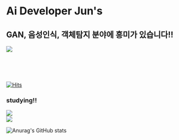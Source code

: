 
<h1><strong>Ai Developer Jun's</strong></h1>

<h2>GAN, 음성인식, 객체탐지 분야에 흥미가 있습니다!!</h2>
<a href = "https://velog.io/@variablejun"><img src = "https://img.shields.io/badge/Velog-#D1B2FF.svg?&style=for-the-badge&logo=Velog&logoColor=white"/></a>
<br><br>
  
<br><br>
  

[![Hits](https://hits.seeyoufarm.com/api/count/incr/badge.svg?url=https%3A%2F%2Fgithub.com%2Fvariablejun&count_bg=%2368FDFF&title_bg=%23BF76F5&icon=&icon_color=%23E7E7E7&title=Hi%2C+Caravan&edge_flat=false)](https://hits.seeyoufarm.com)
  
<h3>studying!!</h3>

<img src="https://img.shields.io/badge/Python-3766AB?style=flat-square&logo=Python&logoColor=white"/></a><br>
<img src="https://img.shields.io/badge/C-3766AB?style=flat-square&logo=C&logoColor=white"/></a><br>

![Anurag's GitHub stats](https://github-readme-stats.vercel.app/api?username=variablejun&show_icons=true&theme=radical)
<!--
**variablejun/variablejun** is a ✨ _special_ ✨ repository because its `README.md` (this file) appears on your GitHub profile.

Here are some ideas to get you started:

- 🔭 I’m currently working on ...
- 🌱 I’m currently learning ...
- 👯 I’m looking to collaborate on ...
- 🤔 I’m looking for help with ...
- 💬 Ask me about ...
- 📫 How to reach me: ...
- 😄 Pronouns: ...
- ⚡ Fun fact: ...
-->
